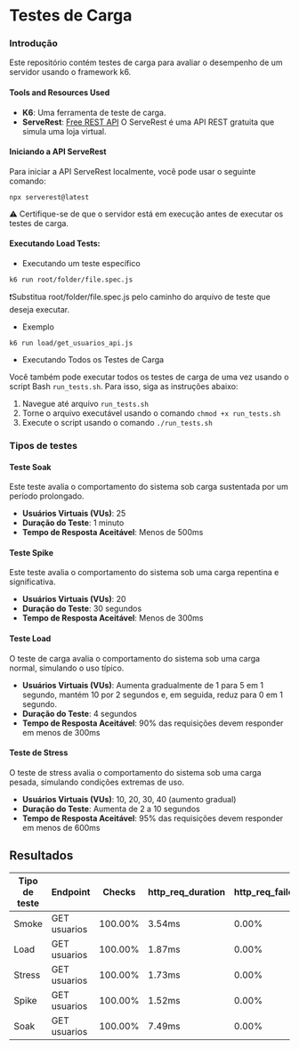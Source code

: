 <h1 align="left"> Testes de Carga </h1>

### Introdução

Este repositório contém testes de carga para avaliar o desempenho de um servidor usando o framework k6.

#### Tools and Resources Used

- **K6**: Uma ferramenta de teste de carga.
- **ServeRest**: [Free REST API](https://serverest.dev/) O ServeRest é uma API REST gratuita que simula uma loja virtual.

#### Iniciando a API ServeRest

Para iniciar a API ServeRest localmente, você pode usar o seguinte comando:

```
npx serverest@latest
```

⚠️ Certifique-se de que o servidor está em execução antes de executar os testes de carga.

#### Executando Load Tests:

- Executando um teste específico

```
k6 run root/folder/file.spec.js
```

❗Substitua root/folder/file.spec.js pelo caminho do arquivo de teste que deseja executar.

- Exemplo

```
k6 run load/get_usuarios_api.js
```

- Executando Todos os Testes de Carga

Você também pode executar todos os testes de carga de uma vez usando o script Bash `run_tests.sh`. Para isso, siga as instruções abaixo:

1. Navegue até arquivo `run_tests.sh`
2. Torne o arquivo executável usando o comando `chmod +x run_tests.sh`
3. Execute o script usando o comando `./run_tests.sh`

### Tipos de testes

#### Teste Soak

Este teste avalia o comportamento do sistema sob carga sustentada por um período prolongado.

- **Usuários Virtuais (VUs)**: 25
- **Duração do Teste**: 1 minuto
- **Tempo de Resposta Aceitável**: Menos de 500ms

#### Teste Spike

Este teste avalia o comportamento do sistema sob uma carga repentina e significativa.

- **Usuários Virtuais (VUs)**: 20
- **Duração do Teste**: 30 segundos
- **Tempo de Resposta Aceitável**: Menos de 300ms

#### Teste Load

O teste de carga avalia o comportamento do sistema sob uma carga normal, simulando o uso típico.

- **Usuários Virtuais (VUs)**: Aumenta gradualmente de 1 para 5 em 1 segundo, mantém 10 por 2 segundos e, em seguida, reduz para 0 em 1 segundo.
- **Duração do Teste**: 4 segundos
- **Tempo de Resposta Aceitável**: 90% das requisições devem responder em menos de 300ms

#### Teste de Stress

O teste de stress avalia o comportamento do sistema sob uma carga pesada, simulando condições extremas de uso.

- **Usuários Virtuais (VUs)**: 10, 20, 30, 40 (aumento gradual)
- **Duração do Teste**: Aumenta de 2 a 10 segundos
- **Tempo de Resposta Aceitável**: 95% das requisições devem responder em menos de 600ms

## Resultados

| Tipo de teste | Endpoint     | Checks   | http_req_duration | http_req_failed | iteration | vus/max_vus |
| ------------- | ------------ | -------- | ----------------- | --------------- | --------- | ----------- |
| Smoke         | GET usuarios | 100.00%  | 3.54ms            | 0.00%           | 30        | 3/3         |
| Load          | GET usuarios | 100.00%  | 1.87ms            | 0.00%           | 27        | 7/10        |
| Stress        | GET usuarios | 100.00%  | 1.73ms            | 0.00%           | 869       | 40/40       |
| Spike         | GET usuarios | 100.00%  | 1.52ms            | 0.00%           | 307       | 19/20       |
| Soak          | GET usuarios | 100.00%  | 7.49ms            | 0.00%           | 1500      | 25/25       |
